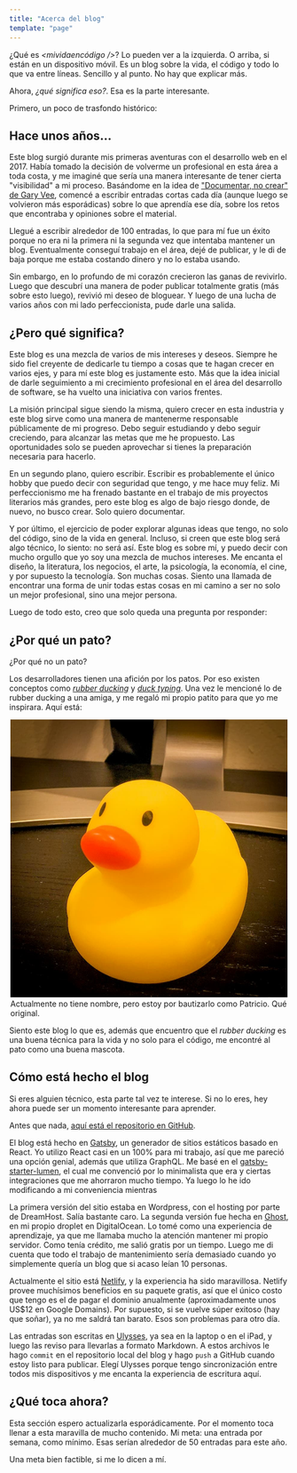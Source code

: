 ```yaml
---
title: "Acerca del blog"
template: "page"
---
```


¿Qué es _<mividaencódigo />_? Lo pueden ver a la izquierda. O arriba, si están en un dispositivo móvil. Es un blog sobre la vida, el código y todo lo que va entre líneas. Sencillo y al punto. No hay que explicar más.

Ahora, _¿qué significa eso?_. Esa es la parte interesante.

Primero, un poco de trasfondo histórico:

## Hace unos años...

Este blog surgió durante mis primeras aventuras con el desarrollo web en el 2017. Había tomado la decisión de volverme un profesional en esta área a toda costa, y me imaginé que sería una manera interesante de tener cierta "visibilidad" a mi proceso. Basándome en la idea de ["Documentar, no crear" de Gary Vee](https://www.garyvaynerchuk.com/creating-content-that-builds-your-personal-brand/ "Document, Don't create: Creating Content that Builds Your Personal Brand | GaryVaynerchuk.com"), comencé a escribir entradas cortas cada día (aunque luego se volvieron más esporádicas) sobre lo que aprendía ese día, sobre los retos que encontraba y opiniones sobre el material.

Llegué a escribir alrededor de 100 entradas, lo que para mí fue un éxito porque no era ni la primera ni la segunda vez que intentaba mantener un blog. Eventualmente conseguí trabajo en el área, dejé de publicar, y le di de baja porque me estaba costando dinero y no lo estaba usando.

Sin embargo, en lo profundo de mi corazón crecieron las ganas de revivirlo. Luego que descubrí una manera de poder publicar totalmente gratis (más sobre esto luego), revivió mi deseo de bloguear. Y luego de una lucha de varios años con mi lado perfeccionista, pude darle una salida.

## ¿Pero qué significa?

Este blog es una mezcla de varios de mis intereses y deseos. Siempre he sido fiel creyente de dedicarle tu tiempo a cosas que te hagan crecer en varios ejes, y para mí este blog es justamente esto. Más que la idea inicial de darle seguimiento a mi crecimiento profesional en el área del desarrollo de software, se ha vuelto una iniciativa con varios frentes.

La misión principal sigue siendo la misma, quiero crecer en esta industria y este blog sirve como una manera de mantenerme responsable públicamente de mi progreso. Debo seguir estudiando y debo seguir creciendo, para alcanzar las metas que me he propuesto. Las oportunidades solo se pueden aprovechar si tienes la preparación necesaria para hacerlo.

En un segundo plano, quiero escribir. Escribir es probablemente el único hobby que puedo decir con seguridad que tengo, y me hace muy feliz. Mi perfeccionismo me ha frenado bastante en el trabajo de mis proyectos literarios más grandes, pero este blog es algo de bajo riesgo donde, de nuevo, no busco crear. Solo quiero documentar.

Y por último, el ejercicio de poder explorar algunas ideas que tengo, no solo del código, sino de la vida en general. Incluso, si creen que este blog será algo técnico, lo siento: no será así. Este blog es sobre mí, y puedo decir con mucho orgullo que yo soy una mezcla de muchos intereses. Me encanta el diseño, la literatura, los negocios, el arte, la psicología, la economía, el cine,  y por supuesto la tecnología. Son muchas cosas. Siento una llamada de encontrar una forma de unir todas estas cosas en mi camino a ser no solo un mejor profesional, sino una mejor persona.

Luego de todo esto, creo que solo queda una pregunta por responder:

## ¿Por qué un pato?

¿Por qué no un pato?

Los desarrolladores tienen una afición por los patos. Por eso existen conceptos como [_rubber ducking_](https://en.wikipedia.org/wiki/Rubber_duck_debugging "Rubber duck debugging - Wikipedia") y [_duck typing_](https://en.wikipedia.org/wiki/Duck_typing "Duck typing - Wikipedia"). Una vez le mencioné lo de rubber ducking a una amiga, y me regaló mi propio patito para que yo me inspirara. Aquí está:

<figure style="max-width: 500px; margin: 0 auto">
	<img src="/media/blog-duck-mascot.jpg" alt="Early Printing Press">
	<figcaption>Actualmente no tiene nombre, pero estoy por bautizarlo como Patricio. Qué original.</figcaption>
</figure>

Siento este blog lo que es, además que encuentro que el _rubber ducking_ es una buena técnica para la vida y no solo para el código, me encontré al pato como una buena mascota.

## Cómo está hecho el blog

Si eres alguien técnico, esta parte tal vez te interese. Si no lo eres, hey ahora puede ser un momento interesante para aprender.

Antes que nada, [aquí está el repositorio en GitHub](https://github.com/adelrodriguez/mividaencodigo "adelrodriguez/mividaencodigo: A blog about code, life, and everything that goes between the lines.").

El blog está hecho en [Gatsby](https://www.gatsbyjs.org/ "GatsbyJS"), un generador de sitios estáticos basado en React. Yo utilizo React casi en un 100% para mi trabajo, así que me pareció una opción genial, además que utiliza GraphQL. Me basé en el [gatsby-starter-lumen](https://www.gatsbyjs.org/starters/alxshelepenok/gatsby-starter-lumen/), el cual me convenció por lo minimalista que era y ciertas integraciones que me ahorraron mucho tiempo. Ya luego lo he ido modificando a mi conveniencia mientras 

La primera versión del sitio estaba en Wordpress, con el hosting por parte de DreamHost. Salía bastante caro. La segunda versión fue hecha en [Ghost](https://ghost.org/ "Ghost: The #1 open source headless Node.js CMS"), en mi propio droplet en DigitalOcean. Lo tomé como una experiencia de aprendizaje, ya que me llamaba mucho la atención mantener mi propio servidor. Como tenía crédito, me salió gratis por un tiempo. Luego me di cuenta que todo el trabajo de mantenimiento sería demasiado cuando yo simplemente quería un blog que si acaso leían 10 personas.

Actualmente el sitio está [Netlify](https://www.netlify.com/ "Netlify"), y la experiencia ha sido maravillosa. Netlify provee muchísimos beneficios en su paquete gratis, así que el único costo que tengo es el de pagar el dominio anualmente (aproximadamente unos US$12 en Google Domains). Por supuesto, si se vuelve súper exitoso (hay que soñar), ya no me saldrá tan barato. Esos son problemas para otro día.

Las entradas son escritas en [Ulysses](https://ulysses.app/ "Ulysses"), ya sea en la laptop o en el iPad, y luego las reviso para llevarlas a formato Markdown. A estos archivos le hago `commit` en el repositorio local del blog y hago `push` a GitHub cuando estoy listo para publicar. Elegí Ulysses porque tengo sincronización entre todos mis dispositivos y me encanta la experiencia de escritura aquí.

## ¿Qué toca ahora?

Esta sección espero actualizarla esporádicamente. Por el momento toca llenar a esta maravilla de mucho contenido. Mi meta: una entrada por semana, como mínimo. Esas serían alrededor de 50 entradas para este año.

Una meta bien factible, si me lo dicen a mí.
